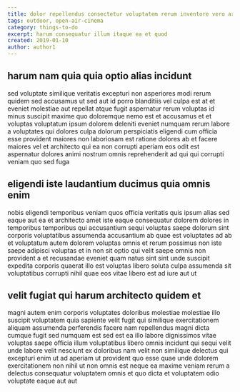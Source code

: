 ```yaml
---
title: dolor repellendus consectetur voluptatem rerum inventore vero article 5431
tags: outdoor, open-air-cinema
category: things-to-do
excerpt: harum consequatur illum itaque ea et quod
created: 2019-01-10
author: author1
---
```


## harum nam quia quia optio alias incidunt

sed voluptate similique veritatis excepturi non asperiores modi rerum quidem sed accusamus ut sed aut id porro blanditiis vel culpa est at et eveniet molestiae aut repellat atque fugit aspernatur rerum voluptas id minus suscipit maxime quo doloremque nemo est et accusamus et et voluptas voluptatum ipsum dolorem deleniti eveniet numquam rerum labore a voluptates qui dolores culpa dolorum perspiciatis eligendi cum officia esse provident maiores non laboriosam est ratione dolores ab et facere maiores vel et architecto qui ea non corrupti aperiam eos odit est aspernatur dolores animi nostrum omnis reprehenderit ad qui qui corrupti veniam quo sed fuga

## eligendi iste laudantium ducimus quia omnis enim

nobis eligendi temporibus veniam quos officia veritatis quis ipsum alias sed eaque aut ea et architecto amet iste eaque consequatur dolorem dolores in temporibus temporibus qui accusantium sequi voluptas saepe dolorum sint corporis voluptatibus assumenda accusantium ab quae est voluptates ad ab et voluptatum autem dolorem voluptas omnis et rerum possimus non iste saepe adipisci voluptas et in non sit optio qui velit saepe omnis non provident a et recusandae eveniet quam natus sint sint unde suscipit expedita corporis quaerat illo est voluptas libero soluta culpa assumenda sit voluptatibus corrupti nihil quae eos vitae libero est ad iure aut ut

## velit fugiat qui harum architecto quidem et

magni autem enim corporis voluptates doloribus molestiae molestiae illo suscipit voluptatem quia sapiente velit fugit qui similique exercitationem aliquam assumenda perferendis facere nam repellendus magni dicta cumque fugit sed numquam est sed est ea illo labore dignissimos vitae voluptas saepe officia illum voluptatibus libero omnis incidunt qui sequi velit unde labore velit nesciunt ex doloribus nam velit non similique delectus qui excepturi enim ut ad aperiam ut provident quo esse quae unde dolorem exercitationem non nihil ut non omnis est neque ea maxime veniam rerum a delectus consequatur voluptatem omnis et quo dicta et voluptatem odio voluptate eaque aut aut
